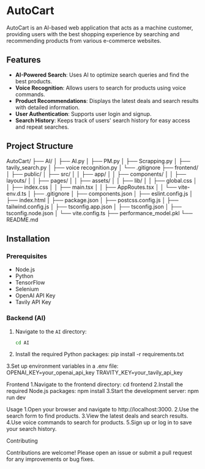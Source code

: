 # AutoCart

AutoCart is an AI-based web application that acts as a machine customer, providing users with the best shopping experience by searching and recommending products from various e-commerce websites.

## Features

- **AI-Powered Search**: Uses AI to optimize search queries and find the best products.
- **Voice Recognition**: Allows users to search for products using voice commands.
- **Product Recommendations**: Displays the latest deals and search results with detailed information.
- **User Authentication**: Supports user login and signup.
- **Search History**: Keeps track of users' search history for easy access and repeat searches.

## Project Structure
AutoCart/ ├── AI/ │ ├── AI.py │ ├── PM.py │ ├── Scrapping.py │ ├── tavily_search.py │ ├── voice recognition.py │ └── .gitignore ├── frontend/ │ ├── public/ │ ├── src/ │ │ ├── app/ │ │ ├── components/ │ │ ├── layouts/ │ │ ├── pages/ │ │ ├── assets/ │ │ ├── lib/ │ │ ├── global.css │ │ ├── index.css │ │ ├── main.tsx │ │ ├── AppRoutes.tsx │ │ └── vite-env.d.ts │ ├── .gitignore │ ├── components.json │ ├── eslint.config.js │ ├── index.html │ ├── package.json │ ├── postcss.config.js │ ├── tailwind.config.js │ ├── tsconfig.app.json │ ├── tsconfig.json │ ├── tsconfig.node.json │ └── vite.config.ts ├── performance_model.pkl └── README.md


## Installation

### Prerequisites

- Node.js
- Python
- TensorFlow
- Selenium
- OpenAI API Key
- Tavily API Key

### Backend (AI)

1. Navigate to the `AI` directory:
   ```sh
   cd AI

2. Install the required Python packages:
   pip install -r requirements.txt

3.Set up environment variables in a .env file:
    OPENAI_KEY=your_openai_api_key
    TRAVITY_KEY=your_tavily_api_key

Frontend
    1.Navigate to the frontend directory:
           cd frontend
    2.Install the required Node.js packages:
            npm install
    3.Start the development server:
            npm run dev
    

Usage
    1.Open your browser and navigate to http://localhost:3000.
    2.Use the search form to find products.
    3.View the latest deals and search results.
    4.Use voice commands to search for products.
    5.Sign up or log in to save your search history.

Contributing

Contributions are welcome! Please open an issue or submit a pull request for any improvements or bug fixes.

